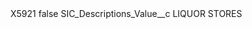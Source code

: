 <?xml version="1.0" encoding="UTF-8"?>
<CustomMetadata xmlns="http://soap.sforce.com/2006/04/metadata" xmlns:xsi="http://www.w3.org/2001/XMLSchema-instance" xmlns:xsd="http://www.w3.org/2001/XMLSchema">
    <label>X5921</label>
    <protected>false</protected>
    <values>
        <field>SIC_Descriptions_Value__c</field>
        <value xsi:type="xsd:string">LIQUOR STORES</value>
    </values>
</CustomMetadata>
